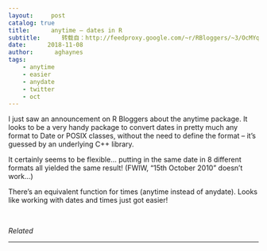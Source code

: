 ```yaml
---
layout:     post
catalog: true
title:      anytime – dates in R
subtitle:      转载自：http://feedproxy.google.com/~r/RBloggers/~3/OcMYqkpCW_s/
date:      2018-11-08
author:      aghaynes
tags:
    - anytime
    - easier
    - anydate
    - twitter
    - oct
---
```






I just saw an announcement on R Bloggers about the anytime package. It looks to be a very handy package to convert dates in pretty much any format to Date or POSIX classes, without the need to define the format – it’s guessed by an underlying C++ library.

It certainly seems to be flexible… putting in the same date in 8 different formats all yielded the same result! (FWIW, “15th October 2010” doesn’t work…)

There’s an equivalent function for times (anytime instead of anydate). Looks like working with dates and times just got easier!

 


*Related*








---

